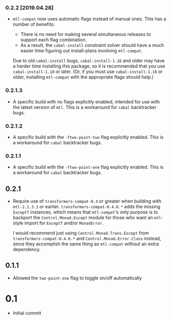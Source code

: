 ### 0.2.2 [2019.04.28]
* `mtl-compat` now uses automatic flags instead of manual ones. This has a
  number of benefits:

  * There is no need for making several simultaneous releases to support each
    flag combination.
  * As a result, the `cabal-install` constraint solver should have a much
    easier time figuring out install-plans involving `mtl-compat`.

  Due to old `cabal-install` bugs, `cabal-install-1.16` and older may have a
  harder time installing this package, so it is recommended that you use
  `cabal-install-1.18` or later. (Or, if you must use `cabal-install-1.16` or
  older, installing `mtl-compat` with the appropriate flags should help.)

### 0.2.1.3
* A specific build with no flags explicitly enabled, intended for use with the latest version of `mtl`. This is a workaround for `cabal` backtracker bugs.

### 0.2.1.2
* A specific build with the `-ftwo-point-two` flag explicitly enabled. This is a workaround for `cabal` backtracker bugs.

### 0.2.1.1
* A specific build with the `-ftwo-point-one` flag explicitly enabled. This is a workaround for `cabal` backtracker bugs.

## 0.2.1
* Require use of `transformers-compat-0.4` or greater when building with `mtl-2.1.3.1` or earlier. `transformers-compat-0.4.0.*` adds the missing `ExceptT` instances, which means that `mtl-compat`'s only purpose is to backport the `Control.Monad.Except` module for those who want an `mtl`-style import for `ExceptT` and/or `MonadError`.

  I would recommend just using `Control.Monad.Trans.Except` from `transformers-compat-0.4.0.*` and `Control.Monad.Error.Class` instead, since they accomplish the same thing as `mtl-compat` without an extra dependency.

## 0.1.1
* Allowed the `two-point-one` flag to toggle on/off automatically

# 0.1
* Initial commit
